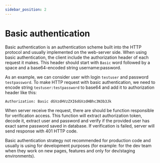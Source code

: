 ```yaml
---
sidebar_position: 2
---
```


# Basic authentication
Basic authentication is an authentication scheme built into the HTTP protocol and usually implemented on the web-server side.
When using basic authentication, the client include  the authorization header of each request it makes. This header should start with `Basic` word followed by a space and a base64-encoded string username:password.

As an example, we can consider user  with login `testuser` and password `testpassword`. To make HTTP request with basic authentication, we need to encode string `testuser:testpassword` to base64 and add it to authorization header like this:

```http request
Authorization: Basic dGVzdHVzZXI6dGVzdHBhc3N3b3Jk
```

When server receive the request, there are should be function responsible for verification access. This function will extract authorization token, decode it, extract user and password and verify if the provided user has exact same password saved in database. If verification is failed, server will send response with 401 HTTP code.

Basic authentication strategy not recommended for production code and usually is using for development purposes (for example: for the dev team when they work on new pages, features and only for dev/staging environments).

